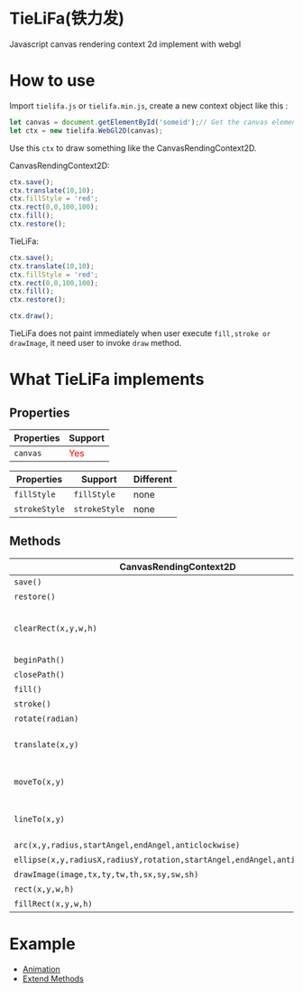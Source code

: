# TieLiFa(铁力发)
Javascript canvas rendering context 2d implement with webgl
# How to use
Import ```tielifa.js``` or ```tielifa.min.js```, create a new context object like this : 
```Javascript
let canvas = document.getElementById('someid');// Get the canvas element object
let ctx = new tielifa.WebGl2D(canvas);
```
Use this ```ctx``` to draw something like the CanvasRendingContext2D.

CanvasRendingContext2D:
```javascript
ctx.save();
ctx.translate(10,10);
ctx.fillStyle = 'red';
ctx.rect(0,0,100,100);
ctx.fill();
ctx.restore();
```
TieLiFa:
```javascript
ctx.save();
ctx.translate(10,10);
ctx.fillStyle = 'red';
ctx.rect(0,0,100,100);
ctx.fill();
ctx.restore();

ctx.draw();
```
TieLiFa does not paint immediately when user execute ```fill,stroke or drawImage```, it need user to invoke ```draw``` method.
# What TieLiFa implements
## Properties

Properties | Support
------------ | -------------
```canvas``` | <span style="color:red">Yes</span>

| Properties    | Support | Different |
| ------| ------  | ------ |
| ```fillStyle``` | ```fillStyle``` | none |
| ```strokeStyle``` | ```strokeStyle``` | none |
## Methods
| CanvasRendingContext2D    | TieLiFa | Different |
| ------| ------  | ------ |
| ```save()``` | ```save()``` | none |
| ```restore()```| ```restore()``` | none |
| ```clearRect(x,y,w,h)```| ```clearRect()``` | just clean whole canvas |
| ```beginPath()```| ```beginPath()``` | none |
| ```closePath()```| ```closePath()``` | none |
| ```fill()```| ```fill()``` | none |
| ```stroke()```| ```stroke()``` | none |
| ```rotate(radian)```| ```rotate(radian)``` | none |
| ```translate(x,y)```| ```translate(x,y,z)``` | accpet depth paramter |
| ```moveTo(x,y)```| ```moveTo(x,y,z)``` | accpet depth paramter |
| ```lineTo(x,y)```| ```lineTo(x,y,z)``` | accpet depth paramter |
| ```arc(x,y,radius,startAngel,endAngel,anticlockwise)```| ```arc(x,y,radius,startAngel,endAngel,anticlockwise)``` | none |
| ```ellipse(x,y,radiusX,radiusY,rotation,startAngel,endAngel,anticlockwise)```| ```ellipse(x,y,radiusX,radiusY,rotation,startAngel,endAngel,anticlockwise)``` | none |
| ```drawImage(image,tx,ty,tw,th,sx,sy,sw,sh)```| ```drawImage(image,tx,ty,tw,th,sx,sy,sw,sh)``` | none |
| ```rect(x,y,w,h)```| ```rect(x,y,w,h)``` | none |
| ```fillRect(x,y,w,h)```| ```fillRect(x,y,w,h)``` | none |
# Example
- [Animation](https://codepen.io/eclipseglory/pen/zyaaJj)
- [Extend Methods](https://codepen.io/eclipseglory/pen/GPGGvb)